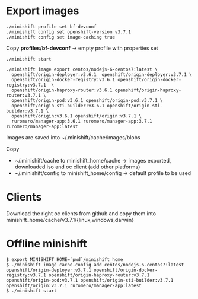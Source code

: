 # Export images
```
./minishift profile set bf-devconf
./minishift config set openshift-version v3.7.1
./minishift config set image-caching true
```
Copy **profiles/bf-devconf** -> empty profile with properties set
```
./minishift start
```

```
./minishift image export centos/nodejs-6-centos7:latest \
  openshift/origin-deployer:v3.6.1  openshift/origin-deployer:v3.7.1 \
  openshift/origin-docker-registry:v3.6.1 openshift/origin-docker-registry:v3.7.1  \
  openshift/origin-haproxy-router:v3.6.1 openshift/origin-haproxy-router:v3.7.1 \
  openshift/origin-pod:v3.6.1 openshift/origin-pod:v3.7.1 \
  openshift/origin-sti-builder:v3.6.1 openshift/origin-sti-builder:v3.7.1 \
  openshift/origin:v3.6.1 openshift/origin:v3.7.1 \
  ruromero/manager-app:3.6.1 ruromero/manager-app:3.7.1 ruromero/manager-app:latest
```
Images are saved into ~/.minishift/cache/images/blobs

Copy
* ~/.minishift/cache to minishift_home/cache -> images exported, downloaded iso and oc client (add other platforms)
* ~/.minishift/config to minishift_home/config -> default profile to be used

# Clients
Download the right oc clients from github and copy them into  minishift_home/cache/v3.7.1/{linux,windows,darwin}

# Offline minishift
```
$ export MINISHIFT_HOME=`pwd`/minishift_home
$ ./minishift image cache-config add centos/nodejs-6-centos7:latest openshift/origin-deployer:v3.7.1 openshift/origin-docker-registry:v3.7.1 openshift/origin-haproxy-router:v3.7.1 openshift/origin-pod:v3.7.1 openshift/origin-sti-builder:v3.7.1 openshift/origin:v3.7.1 ruromero/manager-app:latest
$ ./minishift start
```
